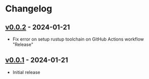 # Changelog

## [v0.0.2](https://github.com/nukopy/knsh/compare/v0.0.1...v0.0.2) - 2024-01-21

- Fix error on setup rustup toolchain on GitHub Actions workflow "Release"

## [v0.0.1](https://github.com/nukopy/knsh/commits/v0.0.1) - 2024-01-21

- Initial release
